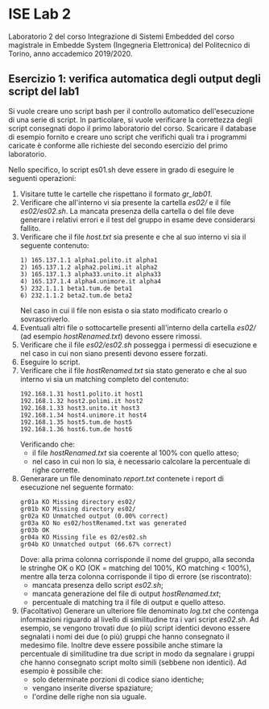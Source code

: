 # ISE Lab 2
Laboratorio 2 del corso Integrazione di Sistemi Embedded del corso magistrale in Embedde System (Ingegneria Elettronica) del Politecnico di Torino, anno accademico 2019/2020.<br/>

## Esercizio 1: verifica automatica degli output degli script del lab1
Si vuole creare uno script bash per il controllo automatico dell'esecuzione di una serie di script.
In particolare, si vuole verificare la correttezza degli script consegnati dopo il primo laboratorio del corso.
Scaricare il database di esempio fornito e creare uno script che verifichi quali tra i programmi caricate è conforme alle richieste del secondo esercizio del primo laboratorio.

Nello specifico, lo script es01.sh deve essere in grado di eseguire le seguenti operazioni:
1. Visitare tutte le cartelle che rispettano il formato *gr<nn>_lab01*.
2. Verificare che all'interno vi sia presente la cartella *es02/* e il file *es02/es02.sh*.
La mancata presenza della cartella o del file deve generare i relativi errori e il test del gruppo in esame deve considerarsi fallito.
3. Verificare che il file *host.txt* sia presente e che al suo interno vi sia il seguente contenuto:
    ```
    1) 165.137.1.1 alpha1.polito.it alpha1
    2) 165.137.1.2 alpha2.polimi.it alpha2
    3) 165.137.1.3 alpha33.unito.it alpha33
    4) 165.137.1.4 alpha4.unimore.it alpha4
    5) 232.1.1.1 beta1.tum.de beta1
    6) 232.1.1.2 beta2.tum.de beta2
    ```
    Nel caso in cui il file non esista o sia stato modificato crearlo o sovrascriverlo.
4. Eventuali altri file o sottocartelle presenti all'interno della cartella *es02/* (ad esempio *hostRenamed.txt*) devono essere rimossi.
5. Verificare che il file *es02/es02.sh* possegga i permessi di esecuzione e nel caso in cui non siano presenti devono essere forzati.
6. Eseguire lo script.
7. Verificare che il file *hostRenamed.txt* sia stato generato e che al suo interno vi sia un matching completo del contenuto:
    ```
    192.168.1.31 host1.polito.it host1
    192.168.1.32 host2.polimi.it host2
    192.168.1.33 host3.unito.it host3
    192.168.1.34 host4.unimore.it host4
    192.168.1.35 host5.tum.de host5
    192.168.1.36 host6.tum.de host6
    ```
    Verificando che:
    - il file *hostRenamed.txt* sia coerente al 100% con quello atteso;
    - nel caso in cui non lo sia, è necessario calcolare la percentuale di righe corrette.
8. Generarare un file denominato *report.txt* contenete i report di esecuzione nel seguente formato:
    ```
    gr01a KO Missing directory es02/
    gr01b KO Missing directory es02/
    gr02a KO Unmatched output (0.00% correct)
    gr03a KO No es02/hostRenamed.txt was generated
    gr03b OK
    gr04a KO Missing file es 02/es02.sh
    gr04b KO Unmatched output (66.67% correct)
    ```
    Dove: alla prima colonna corrisponde il nome del gruppo, alla seconda le stringhe OK o KO (OK = matching del 100%, KO matching < 100%), mentre alla terza colonna corrisponde il tipo di errore (se riscontrato):
    - mancata presenza dello script *es02.sh*;
    - mancata generazione del file di output *hostRenamed.txt*;
    - percentuale di matching tra il file di output e quello atteso.
9. (Facoltativo) Generare un ulteriore file denominato *log.txt* che contenga informazioni riguardo al livello di similitudine tra i vari script *es02.sh*.
Ad esempio, se vengono trovati due (o più) script identici devono essere segnalati i nomi dei due (o più) gruppi che hanno consegnato il medesimo file.
Inoltre deve essere possibile anche stimare la percentuale di similitudine tra due script in modo da segnalare i gruppi che hanno consegnato script molto simili (sebbene non identici).
Ad esempio è possibile che:
    - solo determinate porzioni di codice siano identiche;
    - vengano inserite diverse spaziature;
    - l'ordine delle righe non sia uguale.
